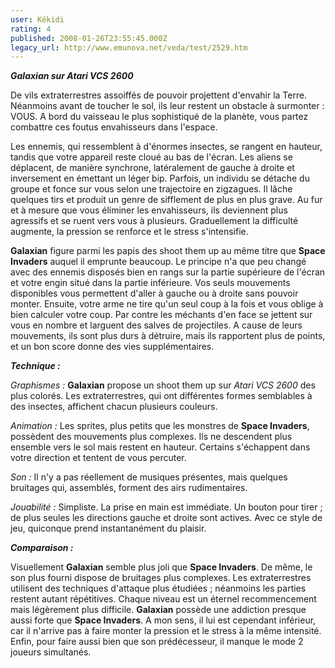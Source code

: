 ```yaml
---
user: Kékidi
rating: 4
published: 2008-01-26T23:55:45.000Z
legacy_url: http://www.emunova.net/veda/test/2529.htm
---
```

_**Galaxian sur Atari VCS 2600**_  

  

De vils extraterrestres assoiffés de pouvoir projettent d'envahir la Terre. Néanmoins avant de toucher le sol, ils leur restent un obstacle à surmonter : VOUS. A bord du vaisseau le plus sophistiqué de la planète, vous partez combattre ces foutus envahisseurs dans l'espace.  

  

Les ennemis, qui ressemblent à d'énormes insectes, se rangent en hauteur, tandis que votre appareil reste cloué au bas de l'écran. Les aliens se déplacent, de manière synchrone, latéralement de gauche à droite et inversement en émettant un léger bip. Parfois, un individu se détache du groupe et fonce sur vous selon une trajectoire en zigzagues. Il lâche quelques tirs et produit un genre de sifflement de plus en plus grave. Au fur et à mesure que vous éliminer les envahisseurs, ils deviennent plus agressifs et se ruent vers vous à plusieurs. Graduellement la difficulté augmente, la pression se renforce et le stress s'intensifie.  

  

**Galaxian** figure parmi les papis des shoot them up au même titre que **Space Invaders** auquel il emprunte beaucoup. Le principe n'a que peu changé avec des ennemis disposés bien en rangs sur la partie supérieure de l'écran et votre engin situé dans la partie inférieure. Vos seuls mouvements disponibles vous permettent d'aller à gauche ou à droite sans pouvoir monter. Ensuite, votre arme ne tire qu'un seul coup à la fois et vous oblige à bien calculer votre coup. Par contre les méchants d'en face se jettent sur vous en nombre et larguent des salves de projectiles. A cause de leurs mouvements, ils sont plus durs à détruire, mais ils rapportent plus de points, et un bon score donne des vies supplémentaires.  

  

_**Technique :**_  

  

_Graphismes :_ **Galaxian** propose un shoot them up sur _Atari VCS 2600_ des plus colorés. Les extraterrestres, qui ont différentes formes semblables à des insectes, affichent chacun plusieurs couleurs.  

_Animation :_ Les sprites, plus petits que les monstres de **Space Invaders**, possèdent des mouvements plus complexes. Ils ne descendent plus ensemble vers le sol mais restent en hauteur. Certains s'échappent dans votre direction et tentent de vous percuter.  

_Son :_ Il n'y a pas réellement de musiques présentes, mais quelques bruitages qui, assemblés, forment des airs rudimentaires.  

_Jouabilité :_ Simpliste. La prise en main est immédiate. Un bouton pour tirer ; de plus seules les directions gauche et droite sont actives. Avec ce style de jeu, quiconque prend instantanément du plaisir.  

  

_**Comparaison :**_  

  

Visuellement **Galaxian** semble plus joli que **Space Invaders**. De même, le son plus fourni dispose de bruitages plus complexes. Les extraterrestres utilisent des techniques d'attaque plus étudiées ; néanmoins les parties restent autant répétitives. Chaque niveau est un éternel recommencement mais légèrement plus difficile. **Galaxian** possède une addiction presque aussi forte que **Space Invaders**. A mon sens, il lui est cependant inférieur, car il n'arrive pas à faire monter la pression et le stress à la même intensité. Enfin, pour faire aussi bien que son prédécesseur, il manque le mode 2 joueurs simultanés.